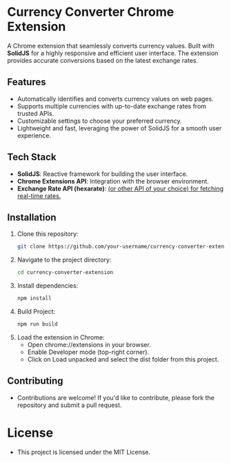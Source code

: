 # Currency Converter Chrome Extension

A Chrome extension that seamlessly converts currency values. Built with **SolidJS** for a highly responsive and efficient user interface. The extension provides accurate conversions based on the latest exchange rates.

## Features

- Automatically identifies and converts currency values on web pages.
- Supports multiple currencies with up-to-date exchange rates from trusted APIs.
- Customizable settings to choose your preferred currency.
- Lightweight and fast, leveraging the power of SolidJS for a smooth user experience.

## Tech Stack

- **SolidJS**: Reactive framework for building the user interface.
- **Chrome Extensions API**: Integration with the browser environment.
- **Exchange Rate API (hexarate)**: [(or other API of your choice) for fetching real-time rates.](https://hexarate.paikama.co/)

## Installation

1. Clone this repository:
    ```bash
    git clone https://github.com/your-username/currency-converter-extension.git
    ```
2. Navigate to the project directory:
    ```bash
    cd currency-converter-extension
    ```
3. Install dependencies:
    ```bash
    npm install
    ```
4. Build Project:
    ```bash
    npm run build
    ```
5. Load the extension in Chrome:
    - Open chrome://extensions in your browser.
    - Enable Developer mode (top-right corner).
    - Click on Load unpacked and select the dist folder from this project.

## Contributing
- Contributions are welcome! If you'd like to contribute, please fork the repository and submit a pull request.

# License
- This project is licensed under the MIT License.